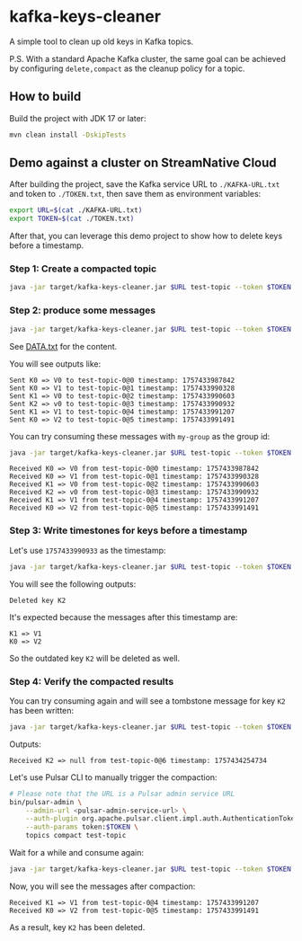 # kafka-keys-cleaner

A simple tool to clean up old keys in Kafka topics.

P.S. With a standard Apache Kafka cluster, the same goal can be achieved by configuring `delete,compact` as the cleanup policy for a topic.

## How to build

Build the project with JDK 17 or later:

```bash
mvn clean install -DskipTests
```

## Demo against a cluster on StreamNative Cloud

After building the project, save the Kafka service URL to `./KAFKA-URL.txt` and token to `./TOKEN.txt`, then save them as environment variables:

```bash
export URL=$(cat ./KAFKA-URL.txt)
export TOKEN=$(cat ./TOKEN.txt)
```

After that, you can leverage this demo project to show how to delete keys before a timestamp.

### Step 1: Create a compacted topic

```bash
java -jar target/kafka-keys-cleaner.jar $URL test-topic --token $TOKEN compact --create
```

### Step 2: produce some messages

```bash
java -jar target/kafka-keys-cleaner.jar $URL test-topic --token $TOKEN produce -f DATA.txt
```

See [DATA.txt](./DATA.txt) for the content.

You will see outputs like:

```
Sent K0 => V0 to test-topic-0@0 timestamp: 1757433987842
Sent K0 => V1 to test-topic-0@1 timestamp: 1757433990328
Sent K1 => V0 to test-topic-0@2 timestamp: 1757433990603
Sent K2 => v0 to test-topic-0@3 timestamp: 1757433990932
Sent K1 => V1 to test-topic-0@4 timestamp: 1757433991207
Sent K0 => V2 to test-topic-0@5 timestamp: 1757433991491
```

You can try consuming these messages with `my-group` as the group id:

```bash
java -jar target/kafka-keys-cleaner.jar $URL test-topic --token $TOKEN consume my-group
```

```
Received K0 => V0 from test-topic-0@0 timestamp: 1757433987842
Received K0 => V1 from test-topic-0@1 timestamp: 1757433990328
Received K1 => V0 from test-topic-0@2 timestamp: 1757433990603
Received K2 => v0 from test-topic-0@3 timestamp: 1757433990932
Received K1 => V1 from test-topic-0@4 timestamp: 1757433991207
Received K0 => V2 from test-topic-0@5 timestamp: 1757433991491
```

### Step 3: Write timestones for keys before a timestamp

Let's use `1757433990933` as the timestamp:

```bash
java -jar target/kafka-keys-cleaner.jar $URL test-topic --token $TOKEN compact --set-key-ts=1757433990933
```

You will see the following outputs:

```
Deleted key K2
```

It's expected because the messages after this timestamp are:

```
K1 => V1
K0 => V2
```

So the outdated key `K2` will be deleted as well.

### Step 4: Verify the compacted results

You can try consuming again and will see a tombstone message for key `K2` has been written:

```bash
java -jar target/kafka-keys-cleaner.jar $URL test-topic --token $TOKEN consume my-group
```

Outputs:

```
Received K2 => null from test-topic-0@6 timestamp: 1757434254734
```

Let's use Pulsar CLI to manually trigger the compaction:

```bash
# Please note that the URL is a Pulsar admin service URL
bin/pulsar-admin \
    --admin-url <pulsar-admin-service-url> \
    --auth-plugin org.apache.pulsar.client.impl.auth.AuthenticationToken \
    --auth-params token:$TOKEN \
    topics compact test-topic
```

Wait for a while and consume again:

```bash
java -jar target/kafka-keys-cleaner.jar $URL test-topic --token $TOKEN consume my-group
```

Now, you will see the messages after compaction:

```
Received K1 => V1 from test-topic-0@4 timestamp: 1757433991207
Received K0 => V2 from test-topic-0@5 timestamp: 1757433991491
```

As a result, key `K2` has been deleted.
